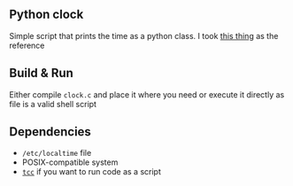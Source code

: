 Python clock
--
Simple script that prints the time as a python class. I took [this thing](https://steamcommunity.com/sharedfiles/filedetails/?id=3258164602) as the reference

Build & Run
--
Either compile `clock.c` and place it where you need or execute it directly as file is a valid shell script

Dependencies
--
- `/etc/localtime` file  
- POSIX-compatible system  
- [`tcc`](https://bellard.org/tcc/) if you want to run code as a script
